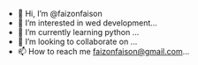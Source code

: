 - 👋 Hi, I’m @faizonfaison
- 👀 I’m interested in wed development...
- 🌱 I’m currently learning python ...
- 💞️ I’m looking to collaborate on ...
- 📫 How to reach me faizonfaison@gmail.com...

<!---
faizonfaison/faizonfaison is a ✨ special ✨ repository because its `README.md` (this file) appears on your GitHub profile.
You can click the Preview link to take a look at your changes.
--->
